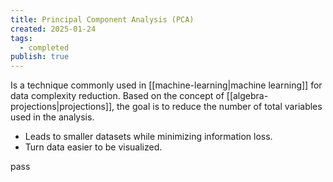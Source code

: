 ```yaml
---
title: Principal Component Analysis (PCA)
created: 2025-01-24
tags:
  - completed
publish: true
---
```

Is a technique commonly used in [[machine-learning|machine learning]] for data complexity reduction. Based on the concept of [[algebra-projections|projections]], the goal is to reduce the number of total variables used in the analysis.

- Leads to smaller datasets while minimizing information loss.
- Turn data easier to be visualized.

pass
